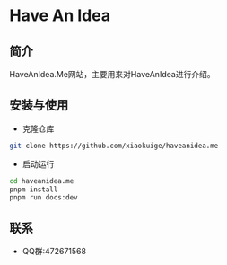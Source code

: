 # Have An Idea

## 简介
HaveAnIdea.Me网站，主要用来对HaveAnIdea进行介绍。

## 安装与使用
- 克隆仓库
```bash
git clone https://github.com/xiaokuige/haveanidea.me
```

- 启动运行
```bash
cd haveanidea.me
pnpm install
pnpm run docs:dev
```

## 联系
- QQ群:472671568